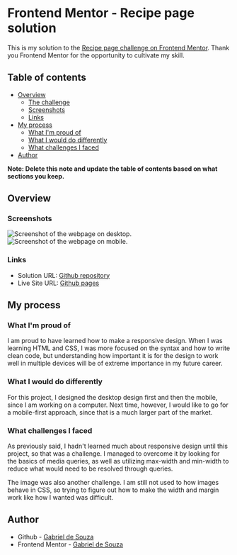# Frontend Mentor - Recipe page solution

This is my solution to the [Recipe page challenge on Frontend Mentor](https://www.frontendmentor.io/challenges/recipe-page-KiTsR8QQKm). Thank you Frontend Mentor for the opportunity to cultivate my skill.

## Table of contents

- [Overview](#overview)
  - [The challenge](#the-challenge)
  - [Screenshots](#screenshots)
  - [Links](#links)
- [My process](#my-process)
  - [What I'm proud of](#what-im-proud-of)
  - [What I would do differently](#what-i-would-do-differently)
  - [What challenges I faced](#what-challenges-i-faced)
- [Author](#author)

**Note: Delete this note and update the table of contents based on what sections you keep.**

## Overview

### Screenshots

![Screenshot of the webpage on desktop.](<design/Screenshot Desktop.png>)
![Screenshot of the webpage on mobile.](<design/Screenshot Mobile.png>)

### Links

- Solution URL: [Github repository](https://github.com/gab-souza-martins/responsive-recipe-page)
- Live Site URL: [Github pages](https://gab-souza-martins.github.io/responsive-recipe-page/)

## My process

### What I'm proud of
I am proud to have learned how to make a responsive design. When I was learning HTML and CSS, I was more focused on the syntax and how to write clean code, but understanding how important it is for the design to work well in multiple devices will be of extreme importance in my future career.

### What I would do differently
For this project, I designed the desktop design first and then the mobile, since I am working on a computer. Next time, however, I would like to go for a mobile-first approach, since that is a much larger part of the market.

### What challenges I faced
As previously said, I hadn't learned much about responsive design until this project, so that was a challenge. I managed to overcome it by looking for the basics of media queries, as well as utilizing max-width and min-width to reduce what would need to be resolved through queries.

The image was also another challenge. I am still not used to how images behave in CSS, so trying to figure out how to make the width and margin work like how I wanted was difficult.

## Author

- Github - [Gabriel de Souza](https://github.com/gab-souza-martins)
- Frontend Mentor - [Gabriel de Souza](https://www.frontendmentor.io/profile/gab-souza-martins)
